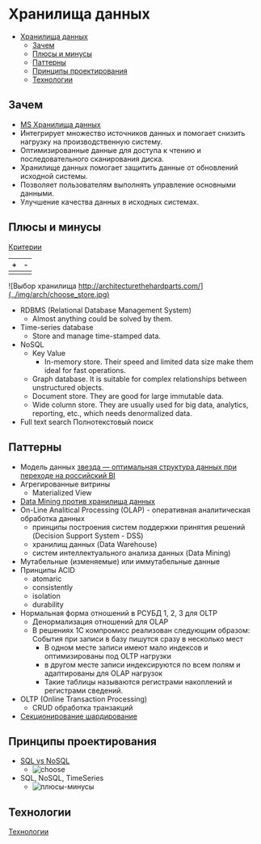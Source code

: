 # Хранилища данных

- [Хранилища данных](#хранилища-данных)
  - [Зачем](#зачем)
  - [Плюсы и минусы](#плюсы-и-минусы)
  - [Паттерны](#паттерны)
  - [Принципы проектирования](#принципы-проектирования)
  - [Технологии](#технологии)

## Зачем

- [MS Хранилища данных](https://docs.microsoft.com/ru-ru/azure/architecture/guide/technology-choices/data-store-overview)
- Интегрирует множество источников данных и помогает снизить нагрузку на производственную систему.
- Оптимизированные данные для доступа к чтению и последовательного сканирования диска.
- Хранилище данных помогает защитить данные от обновлений исходной системы.
- Позволяет пользователям выполнять управление основными данными.
- Улучшение качества данных в исходных системах.

## Плюсы и минусы

[Критерии](arch.criteria.md)

| + | - |
| - | - |
|  |  |

![Выбор хранилища http://architecturethehardparts.com/](../img/arch/choose_store.jpg)

- RDBMS (Relational Database Management System)
  - Almost anything could be solved by them.
- Time-series database
  - Store and manage time-stamped data.
- NoSQL
  - Key Value
    - In-memory store. Their speed and limited data size make them ideal for fast operations.
  - Graph database. It is suitable for complex relationships between unstructured objects.
  - Document store. They are good for large immutable data.
  - Wide column store. They are usually used for big data, analytics, reporting, etc., which needs denormalized data.
- Full text search Полнотекстовый поиск

## Паттерны

- Модель данных [звезда — оптимальная структура данных при переходе на российский BI](https://habr.com/ru/company/visiology/blog/678346/)
- Агрегированные витрины
  - Materialized View
- [Data Mining против хранилища данных](https://coderlessons.com/tutorials/bolshie-dannye-i-analitika/teoriia-khraneniia-dannykh/21-data-mining-protiv-khranilishcha-dannykh)
- On-Line Analitical Processing (OLAP) - оперативная аналитическая обработка данных
  - принципы построения систем поддержки принятия решений (Decision Support System - DSS)
  - хранилищ данных (Data Warehouse)
  - систем интеллектуального анализа данных (Data Mining)
- Мутабельные (изменяемые) или иммутабельные данные
- Принципы ACID
  - atomaric
  - consistently
  - isolation
  - durability
- Нормальная форма отношений в РСУБД 1, 2, 3 для OLTP
  - Денормализация отношений для OLAP
  - В решениях 1С компромисс реализован следующим образом: События при записи в базу пишутся сразу в несколько мест
    - В одном месте записи имеют мало индексов и оптимизированы под OLTP нагрузки
    - в другом месте записи индексируются по всем полям и адаптированы для OLAP нагрузок
    - Такие таблицы называются регистрами накоплений и регистрами сведений.
- OLTP (Online Transaction Processing)
  - CRUD обработка транзакций
- [Секционирование шардирование](./pattern/performance/shard.db.md)
  
## Принципы проектирования

- [SQL vs NoSQL](https://towardsdatascience.com/datastore-choices-sql-vs-nosql-database-ebec24d56106)
  - ![choose](https://substackcdn.com/image/fetch/w_1456,c_limit,f_webp,q_auto:good,fl_progressive:steep/https%3A%2F%2Fsubstack-post-media.s3.amazonaws.com%2Fpublic%2Fimages%2Ff5b7dcbd-a2b0-4677-8ffa-669acf91242b_1143x1600.jpeg)
- SQL, NoSQL, TimeSeries
  - ![плюсы-минусы](https://substackcdn.com/image/fetch/w_1456,c_limit,f_webp,q_auto:good,fl_progressive:steep/https%3A%2F%2Fsubstack-post-media.s3.amazonaws.com%2Fpublic%2Fimages%2Fcb5bb38f-5383-495d-aed8-cf1d0a44e03b_1600x1600.png)

## Технологии

[Технологии](../technology/store.md)
